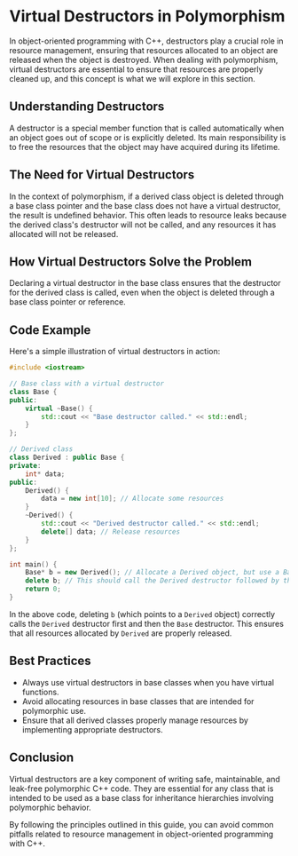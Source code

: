 
# Virtual Destructors in Polymorphism

In object-oriented programming with C++, destructors play a crucial role in resource management, ensuring that resources allocated to an object are released when the object is destroyed. When dealing with polymorphism, virtual destructors are essential to ensure that resources are properly cleaned up, and this concept is what we will explore in this section.

## Understanding Destructors

A destructor is a special member function that is called automatically when an object goes out of scope or is explicitly deleted. Its main responsibility is to free the resources that the object may have acquired during its lifetime.

## The Need for Virtual Destructors

In the context of polymorphism, if a derived class object is deleted through a base class pointer and the base class does not have a virtual destructor, the result is undefined behavior. This often leads to resource leaks because the derived class's destructor will not be called, and any resources it has allocated will not be released.

## How Virtual Destructors Solve the Problem

Declaring a virtual destructor in the base class ensures that the destructor for the derived class is called, even when the object is deleted through a base class pointer or reference.

## Code Example

Here's a simple illustration of virtual destructors in action:

```cpp
#include <iostream>

// Base class with a virtual destructor
class Base {
public:
    virtual ~Base() {
        std::cout << "Base destructor called." << std::endl;
    }
};

// Derived class
class Derived : public Base {
private:
    int* data;
public:
    Derived() {
        data = new int[10]; // Allocate some resources
    }
    ~Derived() {
        std::cout << "Derived destructor called." << std::endl;
        delete[] data; // Release resources
    }
};

int main() {
    Base* b = new Derived(); // Allocate a Derived object, but use a Base pointer
    delete b; // This should call the Derived destructor followed by the Base destructor
    return 0;
}
```

In the above code, deleting `b` (which points to a `Derived` object) correctly calls the `Derived` destructor first and then the `Base` destructor. This ensures that all resources allocated by `Derived` are properly released.

## Best Practices

- Always use virtual destructors in base classes when you have virtual functions.
- Avoid allocating resources in base classes that are intended for polymorphic use.
- Ensure that all derived classes properly manage resources by implementing appropriate destructors.

## Conclusion

Virtual destructors are a key component of writing safe, maintainable, and leak-free polymorphic C++ code. They are essential for any class that is intended to be used as a base class for inheritance hierarchies involving polymorphic behavior.

By following the principles outlined in this guide, you can avoid common pitfalls related to resource management in object-oriented programming with C++.
